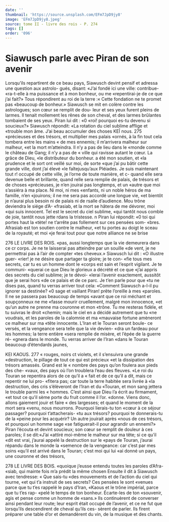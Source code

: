 ```yaml
---
date: ''
thumbnail: 'https://source.unsplash.com/EFm7JpD9jy8'
image: 'EFm7JpD9jy8.jpeg'
source: tome II - livre des rois - P. 274
tags: []
order: '096'
---
```


# Siawusch parle avec Piran de son avenir

Lorsqu’ils repartirent de ce beau pays, Siawusch
devint pensif et adressa une question aux astrolo- gués, disant: «J’ai fondé ici une ville: contribue-
«ra-t-elle à ma puissance et à mon bonheur, ou me «repentirai-je de ce que j’ai fait?» Tous répondirent
au roi de la terre :« Cette fondation ne te promet pas «beaucoup de bonheur.» Siawusch se mit en colère contre les astrologues; son cœur se remplit de dou- leur et ses yeux furent pleins de larmes. Il tenait mollement les rênes de son cheval, et des larmes brûlantes tombaient de ses yeux. Piran lui dit : «0 «roi! pourquoi es-tu devenu si soucieux?» Siawusch
répondit: «La rotation du ciel sublime afflige et «trouble mon âme. J’ai beau accumuler des choses
KEÎ nous. 275 «précieuses et des trésors, et multiplier mes palais
«ornés, à la fin tout cela tombera entre les mains « de mes ennemis; il m’arrivera malheur sur malheur, «et la mort m’atteindra. Il n’y a pas de lieu dans le «monde comme le château de Gang; il n’y a pas de
« ville qui ravisse autant le cœur. La grâce de Dieu,
«le distributeur du bonheur. a été mon soutien, et
«la prudence et le sort ont veillé sur moi, de sorte «que j’ai pu bâtir cette grande ville, dont j’ai élevé
«le faîtejusqu’aux Pléiades. Je suis maintenant tout
r! occupé de cette ville, je l’orne de toute manière, et
c- quand elle sera devenue belle et brillante, quand relle sera remplie de palais, de trésors et de choses «précieuses, je n’en jouirai pas longtemps, et un
«autre que moi s’assiéra à ma place. Ni moi, ni mes «enfants, ni un noble héros de ma famille, n’en «jouirons; il ne me sera pas accordé une longue vie,
«et bientôt je n’aurai plus besoin ni de palais ni de
rsalle d’audience. Mou trône deviendra le siége d’A- «frasiab, et la mort se hâtera de me dévorer, moi «qui suis innocent. Tel est le secret du ciel sublime, «qui tantôt nous comble de joie, tantôt nous jette rdans la tristesse. n
Piran lui répondit: «0 toi qui portes haut la «tète! ne t’arrête pas follement sur ces pensées som-
«bres. Afrasiab est ton soutien contre le malheur, «et tu portes au doigt le sceau de la royauté; et moi «je ferai tout pour que notre alliance ne se brise

276 LE LIVRE DES ROIS.
«pas, aussi longtemps que la vie demeurera dans ce cr corps. Je ne te laisserai pas atteindre par un souille «de vent, je ne permettrai pas à l’air de compter
«tes cheveux.» Siawusch lui dit : «O illustre guer- «rier! je ne désire que partager ta gloire; je te con- «fie tous mes secrets, car tu es un homme dont le «corps est sain et l’esprit vigilant. Je te communi- «querai ce que Dieu le glorieux a décrété et ce que
«j’ai appris des secrets du ciel sublime; je te dévoi-
«lerai l’avenir exactement, aussitôt que je serai hors
«de ce palais et de ce parc. Je t’en parle pour que
«tu ne dises pas, quand tu verras arriver tout cela: «Comment Siawusch a-l-il pu ignorer sa destinée?
«0 sage et vaillant Piran! prête l’oreille à mes
«paroles. Il ne se passera pas beaucoup de temps «avant que ce roi méchant et soupçonneux ne me «fasse mourir cruellement, malgré mon innocence, «et qu’un autre ne prenne ma couronne et mon «trône. Tu me resteras fidèle, et tu suivras le droit «chemin; mais le ciel en a décidé autrement que tu
«ne voudrais, et les paroles de la calomnie et ma «mauvaise fortune amèneront ce malheur sur ma «tête innocente. L’Iran et le Touran seront boule-
ce versés, et la vengeance sera telle que la vie devien- «dra un fardeau pour les hommes; la terre entière «sera remplie de misère, et l’épée de la guerre ré-
«gnera dans le monde. Tu verras arriver de l’lran «dans le Touran beaucoup d’étendards jaunes,

KEI KAOUS. 277 « rouges, noirs ct violets, et il s’ensuivra une grande
«destruction, le pillage de tout ce qui est précieux «et la dissipation des trésors amassés. Grand est le
« nombre des pays qu’on foulera aux pieds des che- «vaux, des pays où l’on troublera l’eau des fleuves.
«Le roi du Touran se repentira alors de ce qu’il a
« fait et de ce qu’il a dit, mais ce repentir ne lui pro- «fitera pas; car toute la terre habitée sera livrée à
«la destruction, des cris s’élèveront de l’Iran et du «Touran, et mon sang jettera le trouble parmi les « hommes. C’est ainsi que Dieu l’a écrit au firmament,
«et tout ce qu’il sème porte du fruit comme il l’or. «donne. Viens donc, allons gaiement jouir et faire « des largesses; et quand le moment de la mort sera «venu, nous mourrons. Pourquoi lierais-tu ton «cœur à ce séjour passager? pourquoi t’attacherais-
«tu aux trésors? pourquoi te donnerais-tu de la «peine pour les acquérir? Un autre jouirait après «nous de ces trésors, et pourquoi un homme sage «se fatiguerait-il pour agrandir un ennemi?»
Piran l’écouta et devint soucieux; son cœur se remplit de douleur à ces paroles; il se dit:«J’ai «attiré moi-même le malheur sur ma tête; si ce qu’il
«dit est vrai, j’aurai appelé la destruction sur le «pays de Touran, j’aurai répandu dans le monde la «semence de la vengeance: car c’est par mes soins «qu’il est arrivé dans le Touran; c’est moi qui lui
«ai donné un pays, une couronne et des trésors,

278 LE LIVRE DES BOIS. «quoique j’eusse entendu toutes les paroles d’Afra-
«siab, qui mainte fois m’a prédit la même chosen
Ensuite il dit à Siawusch avec tendresse: « Que sais-tu
«des mouvements et de l’action du ciel qui tourne,
«et qui t’a instruit de ses secrets? Ces pensées le sont
«venues parce que tu t’es rappelé le pays d’Iran,
«Kaous et le trône impérial, parce que tu t’es rap-
«pelé le temps de ton bonheur. Écarte-les de ton
«souvenir, agis et pense comme un homme de «sans.»
Ils continuèrent de converser ainsi pendant leur route; leur esprit était occupé de l’avenir, et ce ne
fut que lorsqu’ils descendirent de cheval qu’ils ces- sèrent de parler. Ils firent préparer une table d’or
et demandèrent du vin, de la musique et des chants.
